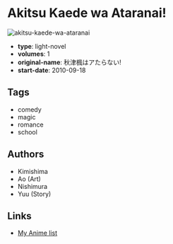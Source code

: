 # Akitsu Kaede wa Ataranai!

![akitsu-kaede-wa-ataranai](https://cdn.myanimelist.net/images/manga/3/145497.jpg)

-   **type**: light-novel
-   **volumes**: 1
-   **original-name**: 秋津楓はアたらない!
-   **start-date**: 2010-09-18

## Tags

-   comedy
-   magic
-   romance
-   school

## Authors

-   Kimishima
-   Ao (Art)
-   Nishimura
-   Yuu (Story)

## Links

-   [My Anime list](https://myanimelist.net/manga/83855/Akitsu_Kaede_wa_Ataranai)
